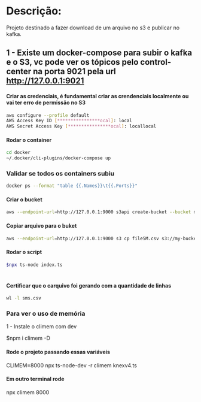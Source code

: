 # Descrição:

Projeto destinado a fazer download de um arquivo no s3 e publicar no kafka.

## 1 - Existe um docker-compose para subir o kafka e o S3, vc pode ver os tópicos pelo control-center na porta 9021 pela url http://127.0.0.1:9021

#### Criar as credenciais, é fundamental criar as crendenciais localmente ou vai ter erro de permissão no S3
```bash
aws configure --profile default
AWS Access Key ID [****************ocal]: local
AWS Secret Access Key [****************ocal]: locallocal
```

#### Rodar o container
```bash
cd docker
~/.docker/cli-plugins/docker-compose up
```

### Validar se todos os containers subiu
```bash
docker ps --format "table {{.Names}}\t{{.Ports}}"
```


#### Criar o bucket
```bash
aws --endpoint-url=http://127.0.0.1:9000 s3api create-bucket --bucket my-bucket
```

#### Copiar arquivo para o buket
```bash
aws --endpoint-url=http://127.0.0.1:9000 s3 cp file5M.csv s3://my-bucket/
```

#### Rodar o script
```bash
$npx ts-node index.ts
```


# 


#### Certificar que o carquivo foi gerando com a quantidade de linhas
```bash
wl -l sms.csv
```

### Para ver o uso de memória

1 - Instale o climem com dev

$npm i climem -D

#### Rode o projeto passando essas variáveis
CLIMEM=8000 npx ts-node-dev -r climem  knexv4.ts

#### Em outro terminal rode
npx climem 8000




